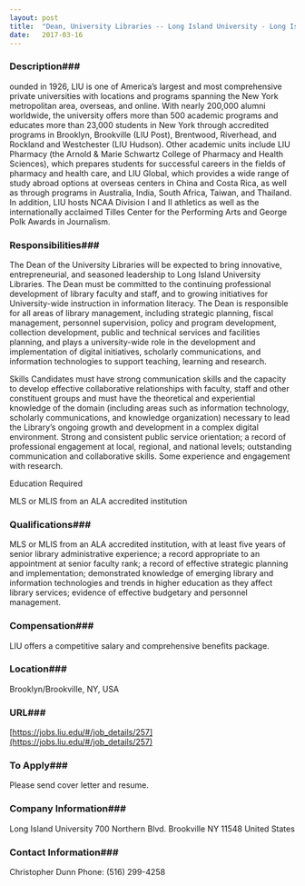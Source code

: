 ```yaml
---
layout: post
title:  "Dean, University Libraries -- Long Island University - Long Island University"
date:   2017-03-16
---
```


### Description###

ounded in 1926, LIU is one of America’s largest and most comprehensive private universities with locations and programs spanning the New York metropolitan area, overseas, and online. With nearly 200,000 alumni worldwide, the university offers more than 500 academic programs and educates more than 23,000 students in New York through accredited programs in Brooklyn, Brookville (LIU Post), Brentwood, Riverhead, and Rockland and Westchester (LIU Hudson). Other academic units include LIU Pharmacy (the Arnold & Marie Schwartz College of Pharmacy and Health Sciences), which prepares students for successful careers in the fields of pharmacy and health care, and LIU Global, which provides a wide range of study abroad options at overseas centers in China and Costa Rica, as well as through programs in Australia, India, South Africa, Taiwan, and Thailand. In addition, LIU hosts NCAA Division I and II athletics as well as the internationally acclaimed Tilles Center for the Performing Arts and George Polk Awards in Journalism.


### Responsibilities###

The Dean of the University Libraries will be expected to bring innovative, entrepreneurial, and seasoned leadership to Long Island University Libraries. The Dean must be committed to the continuing professional development of library faculty and staff, and to growing initiatives for University-wide instruction in information literacy.  The Dean is responsible for all areas of library management, including strategic planning, fiscal management, personnel supervision, policy and program development, collection development, public and technical services and facilities planning, and plays a university-wide role in the development and implementation of digital initiatives, scholarly communications, and information technologies to support teaching, learning and research.

Skills
Candidates must have strong communication skills and the capacity to develop effective collaborative relationships with faculty, staff and other constituent groups and must have the theoretical and experiential knowledge of the domain (including areas such as information technology, scholarly communications, and knowledge organization) necessary to lead the Library’s ongoing growth and development in a complex digital environment. Strong and consistent public service orientation; a record of professional engagement at local, regional, and national levels; outstanding communication and collaborative skills. Some experience and engagement with research.

Education Required

MLS or MLIS from an ALA accredited institution


### Qualifications###

MLS or MLIS from an ALA accredited institution, with at least five years of senior library administrative experience; a record appropriate to an appointment at senior faculty rank; a record of effective strategic planning and implementation; demonstrated knowledge of emerging library and information technologies and trends in higher education as they affect library services; evidence of effective budgetary and personnel management. 


### Compensation###

LIU offers a competitive salary and comprehensive benefits package.


### Location###

 Brooklyn/Brookville, NY, USA


### URL###

[https://jobs.liu.edu/#/job_details/257](https://jobs.liu.edu/#/job_details/257)

### To Apply###

Please send cover letter and resume.


### Company Information###

Long Island University
700 Northern Blvd.
Brookville NY 11548
United States


### Contact Information###

Christopher Dunn
Phone: (516) 299-4258

